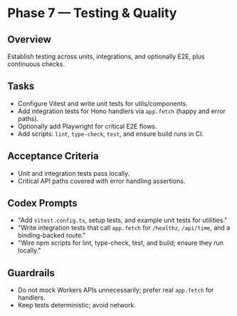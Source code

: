 # Phase 7 — Testing & Quality

## Overview
Establish testing across units, integrations, and optionally E2E, plus continuous checks.

## Tasks
- Configure Vitest and write unit tests for utils/components.
- Add integration tests for Hono handlers via `app.fetch` (happy and error paths).
- Optionally add Playwright for critical E2E flows.
- Add scripts: `lint`, `type-check`, `test`, and ensure build runs in CI.

## Acceptance Criteria
- Unit and integration tests pass locally.
- Critical API paths covered with error handling assertions.

## Codex Prompts
- "Add `vitest.config.ts`, setup tests, and example unit tests for utilities."
- "Write integration tests that call `app.fetch` for `/healthz`, `/api/time`, and a binding-backed route."
- "Wire npm scripts for lint, type-check, test, and build; ensure they run locally."

## Guardrails
- Do not mock Workers APIs unnecessarily; prefer real `app.fetch` for handlers.
- Keep tests deterministic; avoid network.

